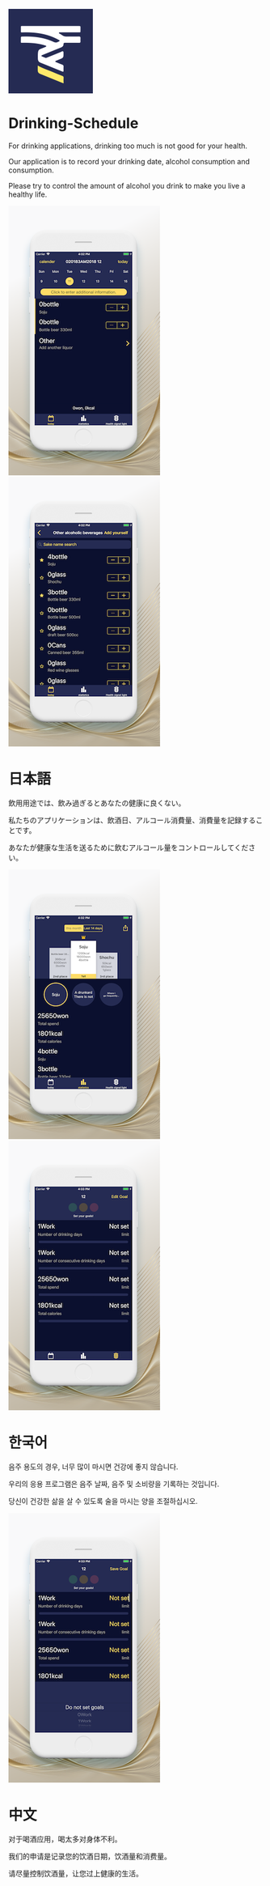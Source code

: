 
![image](https://github.com/ttvkenvin/Drinking-Schedule/blob/master/icon-83.5%402x.png)
# Drinking-Schedule
For drinking applications, drinking too much is not good for your health.

Our application is to record your drinking date, alcohol consumption and consumption.

Please try to control the amount of alcohol you drink to make you live a healthy life.

![image](https://github.com/ttvkenvin/Drinking-Schedule/blob/master/1.png)
![image](https://github.com/ttvkenvin/Drinking-Schedule/blob/master/2.png)

# 日本語
飲用用途では、飲み過ぎるとあなたの健康に良くない。

私たちのアプリケーションは、飲酒日、アルコール消費量、消費量を記録することです。

あなたが健康な生活を送るために飲むアルコール量をコントロールしてください。


![image](https://github.com/ttvkenvin/Drinking-Schedule/blob/master/3.png)
![image](https://github.com/ttvkenvin/Drinking-Schedule/blob/master/4.png)

# 한국어
음주 용도의 경우, 너무 많이 마시면 건강에 좋지 않습니다.

우리의 응용 프로그램은 음주 날짜, 음주 및 소비량을 기록하는 것입니다.

당신이 건강한 삶을 살 수 있도록 술을 마시는 양을 조절하십시오.


![image](https://github.com/ttvkenvin/Drinking-Schedule/blob/master/5.png)

# 中文
对于喝酒应用，喝太多对身体不利。

我们的申请是记录您的饮酒日期，饮酒量和消费量。

请尽量控制饮酒量，让您过上健康的生活。
